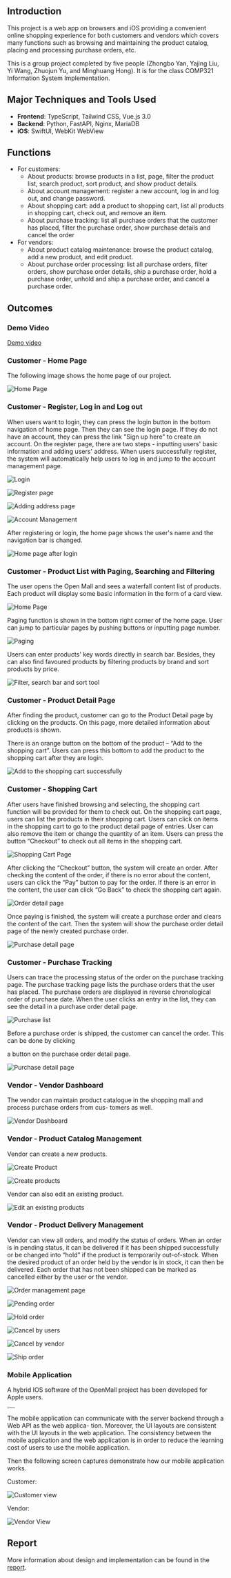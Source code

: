## Introduction

This project is a web app on browsers and iOS providing a convenient online shopping experience for both customers and vendors which covers many functions such as browsing and maintaining the product catalog, placing and processing purchase orders, etc.

This is a group project completed by five people (Zhongbo Yan, Yajing Liu, Yi Wang, Zhuojun Yu, and Minghuang Hong). It is for the class COMP321 Information System Implementation. 

## Major Techniques and Tools Used

- **Frontend**: TypeScript, Tailwind CSS, Vue.js 3.0
- **Backend**: Python, FastAPI, Nginx, MariaDB
- **iOS**: SwiftUI, WebKit WebView

## Functions

- For customers:
  - About products: browse products in a list, page, filter the product list, search product, sort product, and show product details. 
  - About account management: register a new account, log in and log out, and change password.
  - About shopping cart: add a product to shopping cart, list all products in shopping cart, check out, and remove an item.
  - About purchase tracking: list all purchase orders that the customer has placed, filter the purchase order, show purchase details and cancel the order
- For vendors:
  - About product catalog maintenance: browse the product catalog, add a new product, and edit product.
  - About purchase order processing: list all purchase orders, filter orders, show purchase order details, ship a purchase order, hold a purchase order, unhold and ship a purchase order, and cancel a purchase order.

## Outcomes

### Demo Video

[Demo video](https://www.youtube.com/watch?v=GXnfV49RIu4)

### Customer - Home Page

The following image shows the home page of our project. 

![Home Page](https://drive.google.com/uc?id=1SgSWygfvXlqahTCnydnp37VzHMffBoLP)

### Customer - Register, Log in and Log out

When users want to login, they can press the login button in the bottom navigation of home page. Then they can see the login page. If they do not have an account, they can press the link "Sign up here" to create an account. On the register page, there are two steps - inputting users' basic information and adding users' address. When users successfully register, the system will automatically help users to log in and jump to the account management page.

![Login](https://drive.google.com/uc?id=1MD3gnzKKrcT-OebGmf-YK4EQ5LyUnFEN)

![Register page](https://drive.google.com/uc?id=1fHlu7cTIybQGy75SMOCciffaDZ1Q39mk)

![Adding address page](https://drive.google.com/uc?id=1n5ay1ecGuFlbnO7mF0-tNkvBJi93uF3J)

![Account Management](https://drive.google.com/uc?id=1INhjh2Tlg7tsvyPM29ch4G0-g0oXWBni)

After registering or login, the home page shows the user's name and the navigation bar is changed.

![Home page after login](https://drive.google.com/uc?id=1mrHKXnbdQS6SDDxzzm0ybDz-_-3jyR2R)

### Customer - Product **L**ist with Paging, **S**earching and **Fi**ltering

The user opens the Open Mall and sees a waterfall content list of products. Each product will display some basic information in the form of a card view. 

![Home Page](https://drive.google.com/uc?id=1SgSWygfvXlqahTCnydnp37VzHMffBoLP)

Paging function is shown in the bottom right corner of the home page. User can jump to particular pages by pushing buttons or inputting page number.

![Paging](https://drive.google.com/uc?id=11GsGLSsIMxvjFWNuz7K1y06Ap9rAvs0f)

Users can enter products' key words directly in search bar. Besides, they can also find favoured products by filtering products by brand and sort products by price.

![Filter, search bar and sort tool](https://drive.google.com/uc?id=1G-zQ3YniEGtRMSXHHZk-TIJGCxzQ-fe5)

### Customer - Product Detail Page

After finding the product, customer can go to the Product Detail page by clicking on the products. On this page, more detailed information about products is shown. 

There is an orange button on the bottom of the product – “Add to the shopping cart”. Users can press this bottom to add the product to the shopping cart after they are login. 

![Add to the shopping cart successfully](https://drive.google.com/uc?id=1vGbhp7M-PlpAsyVRm9qpwTw5_cx5nc0q)

### Customer - Shopping Cart

After users have finished browsing and selecting, the shopping cart function will be provided for them to check out. On the shopping cart page, users can list the products in their shopping cart. Users can click on items in the shopping cart to go to the product detail page of entries. User can also remove the item or change the quantity of an item. Users can press the button “Checkout” to check out all items in the shopping cart. 

![Shopping Cart Page](https://drive.google.com/uc?id=1n-9JiyEaeRJjlV1UmDCUsEA6iXrwdHeA)

After clicking the “Checkout” button, the system will create an order. After checking the content of the order, if there is no error about the content, users can click the “Pay” button to pay for the order. If there is an error in the content, the user can click “Go Back” to check the shopping cart again.

![Order detail page](https://drive.google.com/uc?id=192gIZl_-HmTumf8bkVnYaNLTzwq2hk3b)

Once paying is finished, the system will create a purchase order and clears the content of the cart. Then the system will show the purchase order detail page of the newly created purchase order.

![Purchase detail page](https://drive.google.com/uc?id=1PIMmbtqXesDj98OGNqn-yHlk6VDC3hv6)

### Customer - Purchase Tracking

Users can trace the processing status of the order on the purchase tracking page. The purchase tracking page lists the purchase orders that the user has placed. The purchase orders are displayed in reverse chronological order of purchase date. When the user clicks an entry in the list, they can see the detail in a purchase order detail page.

![Purchase list](https://drive.google.com/uc?id=1QbTWcFtZz6K6RT9Th4iW7y5juC-t0chZ)

Before a purchase order is shipped, the customer can cancel the order. This can be done by clicking

a button on the purchase order detail page.

![Purchase detail page](https://drive.google.com/uc?id=1PIMmbtqXesDj98OGNqn-yHlk6VDC3hv6)

### Vendor - Vendor Dashboard

The vendor can maintain product catalogue in the shopping mall and process purchase orders from cus- tomers as well.

![Vendor Dashboard](https://drive.google.com/uc?id=1C1vjTG61ms2zwTqGWoMSiDZZGkqxOTiS)

### Vendor - Product Catalog Management

Vendor can create a new products.

![Create Product](https://drive.google.com/uc?id=1wqsG7I-9_8xDC6HdmqE0C38Fp2HE_UJu)

![Create products](https://drive.google.com/uc?id=1xr8ciIT6Uwe00kcStGwqzO_MefV5OhkU)

Vendor can also edit an existing product.

![Edit an existing products](https://drive.google.com/uc?id=13Uf6zQVJS97xrW4Pt6P3NiShUFUYzVJk)

### Vendor - Product Delivery Management

Vendor can view all orders, and modify the status of orders. When an order is in pending status, it can be delivered if it has been shipped successfully or be changed into “hold” if the product is temporarily out-of-stock. When the desired product of an order held by the vendor is in stock, it can then be delivered. Each order that has not been shipped can be marked as cancelled either by the user or the vendor. 

![Order management page](https://drive.google.com/uc?id=1qunz_dnByf4n4l3kmZ5zyYkpHxavPGL0)

![Pending order](https://drive.google.com/uc?id=1FzD8SXBDnJpSv8uvJ3euEJT0AE4fQPZI)

![Hold order](https://drive.google.com/uc?id=1r160qRa-3R8278ANyXlGcX8psEeofUGl)

![Cancel by users](https://drive.google.com/uc?id=1libbl_BLw9U5Hbdats4LKlw_wG9Dkbvu)

![Cancel by vendor](https://drive.google.com/uc?id=101sImr2ZiGJEXDX2uIoOi172CK7g4vkF)

![Ship order](https://drive.google.com/uc?id=1nU7EO5AsnLWnsRwTyGrC8t-rDT3w6wj6)

### Mobile Application

A hybrid IOS software of the OpenMall project has been developed for Apple users.

<img src="https://drive.google.com/uc?id=1ItzF-Pj0nfN7TAhf_9QrtWbqoUpRKHG7" alt="Desktop" style="zoom: 25%;" />

The mobile application can communicate with the server backend through a Web API as the web applica- tion. Moreover, the UI layouts are consistent with the UI layouts in the web application. The consistency between the mobile application and the web application is in order to reduce the learning cost of users to use the mobile application.

Then the following screen captures demonstrate how our mobile application works.

Customer:

![Customer view](https://drive.google.com/uc?id=1t40Y1a5-Pfor4kBV6nMnp1PNrLCH65DM)

Vendor:

![Vendor View](https://drive.google.com/uc?id=1QPzP6rcfj4EyWu32yzD7F10OqPTqD1nA)

## Report

More information about design and implementation can be found in the [report](https://drive.google.com/file/d/1sMp9dkTE86Ocr1mfu8MmbVMNzTMibFX6/view?usp=sharing).
